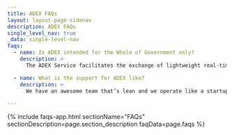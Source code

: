 ```yaml
---
title: ADEX FAQs
layout: layout-page-sidenav
description: ADEX FAQs
single_level_nav: true
_data: single-level-nav
faqs:
  - name: Is ADEX intended for the Whole of Government only?
    description: >
      The ADEX Service facilitates the exchange of lightweight real-time data securely between public agencies, and the businesses that support the operations of these agencies or that collaborate with these agencies.

  - name: What is the support for ADEX like?
    description: >
      We have an awesome team that’s lean and we operate like a startup. Our in-house developers operate on an agile framework, and we constantly improve the platform to deliver more value to our end users.

---
```


{% include faqs-app.html sectionName="FAQs" sectionDescription=page.section_description faqData=page.faqs %}

